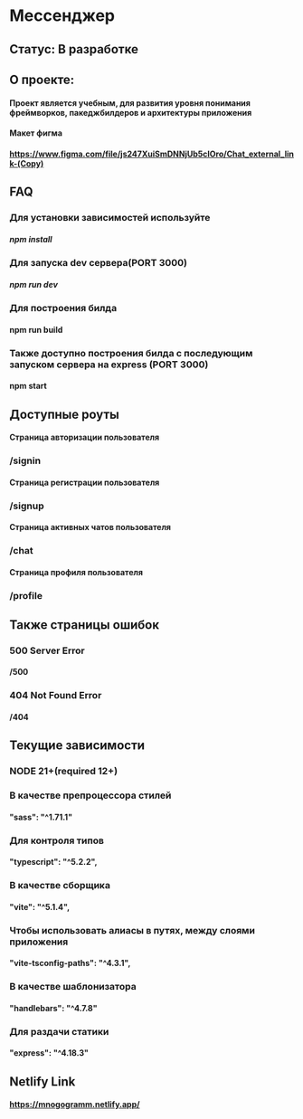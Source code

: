 # Мессенджер

## Статус: В разработке

## О проекте:

#### Проект является учебным, для развития уровня понимания фреймворков, пакеджбилдеров и архитектуры приложения

#### Макет фигма

#### https://www.figma.com/file/js247XuiSmDNNjUb5clOro/Chat_external_link-(Copy)

## FAQ

### Для установки зависимостей используйте

##### npm install

### Для запуска dev сервера(PORT 3000)

##### npm run dev

### Для построения билда

#### npm run build

### Также доступно построения билда с последующим запуском сервера на express (PORT 3000)

#### npm start

## Доступные роуты

#### Страница авторизации пользователя

### /signin

#### Страница регистрации пользователя

### /signup

#### Страница активных чатов пользователя

### /chat

#### Страница профиля пользователя

### /profile

## Также страницы ошибок

### 500 Server Error

#### /500

### 404 Not Found Error

#### /404

## Текущие зависимости

### NODE 21+(required 12+)

### В качестве препроцессора стилей

#### "sass": "^1.71.1"

### Для контроля типов

#### "typescript": "^5.2.2",

### В качестве сборщика

#### "vite": "^5.1.4",

### Чтобы использовать алиасы в путях, между слоями приложения

#### "vite-tsconfig-paths": "^4.3.1",

### В качестве шаблонизатора

#### "handlebars": "^4.7.8"

### Для раздачи статики

#### "express": "^4.18.3"

## Netlify Link

#### https://mnogogramm.netlify.app/